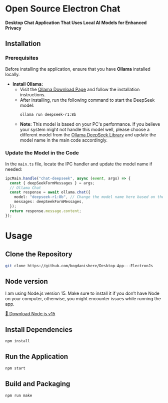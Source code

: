 # Open Source Electron Chat

**Desktop Chat Application That Uses Local AI Models for Enhanced Privacy**

## Installation

### Prerequisites

Before installing the application, ensure that you have **Ollama** installed locally.

- **Install Ollama:**
  - Visit the [Ollama Download Page](https://ollama.com/download) and follow the installation instructions.
  - After installing, run the following command to start the DeepSeek model:
    ```bash
    ollama run deepseek-r1:8b
    ```
  - **Note:** This model is based on your PC's performance. If you believe your system might not handle this model well, please choose a different model from the [Ollama DeepSeek Library](https://ollama.com/library/deepseek-r1) and update the model name in the main code accordingly.

### Update the Model in the Code

In the `main.ts` file, locate the IPC handler and update the model name if needed:

```typescript
ipcMain.handle("chat-deepseek", async (event, args) => {
  const { deepSeekFormMessages } = args;
  // Ollama Chat
  const response = await ollama.chat({
    model: "deepseek-r1:8b", // Change the model name here based on the one you installed
    messages: deepSeekFormMessages,
  });
  return response.message.content;
});
```

# Usage

## Clone the Repository

```bash
git clone https://github.com/bogdanishere/Desktop-App---ElectronJs
```

## Node version
I am using Node.js version 15. Make sure to install it if you don’t have Node on your computer, otherwise, you might encounter issues while running the app.

[🔗 Download Node.js v15](https://nodejs.org/download/release/v15.14.0/)




## Install Dependencies
```bash
npm install
```

## Run the Application
```bash
npm start
```

## Build and Packaging
```bash
npm run make 
```





